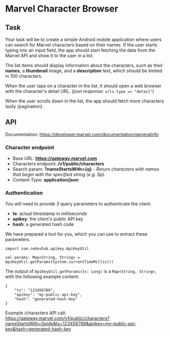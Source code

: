 # Marvel Character Browser
## Task
Your task will be to create a simple Android mobile application where users can search for Marvel characters based on their names. If the user starts typing into an input field, the app should start fetching the data from the Marvel API and show it to the user in a list.

The list items should display information about the characters, such as their **names**, a **thumbnail** image, and a **description** text, which should be limited in 100 characters.

When the user taps on a character in the list, it should open a web browser with the character's detail URL. (*json response:* `urls.type == "detail"`)

When the user scrolls down in the list, the app should fetch more characters lazily (pagination).

## API

Documentation: https://developer.marvel.com/documentation/generalinfo

### Character endpoint

* Base URL: **https://gateway.marvel.com**
* Characters endpoint: **/v1/public/characters**
* Search param: **?nameStartsWith={q}** - *Return characters with names that begin with the specified string (e.g. Sp).*
* Content-Type: **application/json**

### Authentication

You will need to provide 3 query parameters to authenticate the client.
* **ts**: actual timestamp in milliseconds
* **apikey**: the client's public API key
* **hash**: a generated hash code

We have prepared a tool for you, which you can use to extract these parameters.

    import com.cedevhub.apikey.ApiKeyUtil
    
    val params: Map<String, String> = ApiKeyUtil.getParams(System.currentTimeMillis())

The output of ```ApiKeyUtil.getParams(ts: Long)``` is a ```Map<String, String>```, with the following example content:

    {
	    "ts": "123456789",
	    "apikey": "my-public-api-key",
	    "hash": "generated-hash-key"
	}

Example /characters API call:
https://gateway.marvel.com/v1/public/characters?nameStartsWith=Spide&ts=123456789&apikey=my-public-api-key&hash=generated-hash-key
